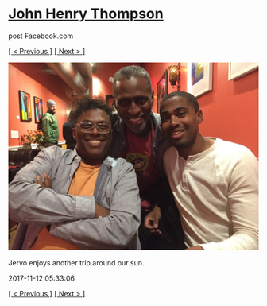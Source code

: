 # [John Henry Thompson](../README.md)
post Facebook.com

[[ < Previous ]](2017-11-12-6.md) [[ Next > ]](2017-11-10-1.md)

[![](../media/2017-11-12/OS-X-Photos-Jervo-enjoys-another-trip-around-our-sun.jpg)](../README.md)

Jervo enjoys another trip around our sun.

2017-11-12 05:33:06

[[ < Previous ]](2017-11-12-6.md) [[ Next > ]](2017-11-10-1.md)